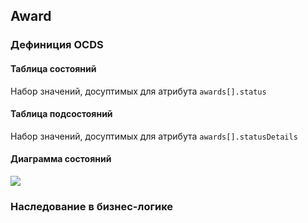 ## Award
### Дефиниция OCDS
[](/schema/definitions/Award.schema.json)
#### Таблица состояний 
Набор значений, досуптимых для атрибута `awards[].status`
[](/schema/definitions/codelists/awardStatuses.csv)
#### Таблица подсостояний
Набор значений, досуптимых для атрибута `awards[].statusDetails`
[](/schema/definitions/codelists/awardStatusDetails.csv)
#### Диаграмма состояний
![](https://www.planttext.com/api/plantuml/png/ZLHDJi905Dxt56zjn0DqORY7k21GJHCiXXRT0YM8mOID1oc4aKAbNE7DZVpUJ0qK2t7HTZhptll-cjR3gDcB-ayTnxcxkgVQBJrxGTiF7c-Qhqq_mi8bplM45U_mVEETdl66EEDK3_M8U8dtlOxrkrHSDmBE-OjJNd72IezGCoUyADwY9T43N1EqpgNG7CVcFkAbx1BASa2CPJvliPqq0i9oXwL2jz9352mjrnhOzeEmtsfvOVZGxxWa5RpMCMVwGvenUqQWDoWah00tm1RGzvoB2Y4H4xGf70sng_HKDBeamEQSU06DcTWmuczZ12vX1PB5A036CCUOPAP1SsvqWOFr3KLAgaLXLeFUt3AJqiou9jqfRvpJ1AXs54kh6uH-s-ir8xyR89lFlzxI2QF4e2wHYAGs5cSFfJX6cR1C7ASIfFHHj2B_nIFNKfTSvgBlrmGRlcGb2LZDZS3aDYtagNCWHoZbKCjGL9v6vejRs72sXi6kE4kTWw22zrcCyb3CJ7bzo9fpfwgjnDaYL27QbMjJMHjxKgHHQOuOQTJ-2_kIXal6LA8uTS3WH_03.png)
### Наследование в бизнес-логике
[](/schema/inheritances/Award.Inheritances.schema.json)
